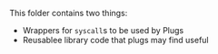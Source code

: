 This folder contains two things:

* Wrappers for `syscall`s to be used by Plugs
* Reusablee library code that plugs may find useful